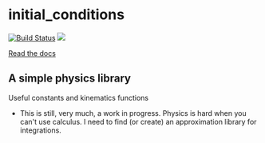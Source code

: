 # initial_conditions
[![Build Status](https://travis-ci.org/someguynamedmatt/initial_conditions.svg?branch=master)](https://travis-ci.org/someguynamedmatt/initial_conditions)
[![](http://meritbadge.herokuapp.com/initial_conditions)](https://crates.io/crates/initial_conditions)

[Read the docs](https://someguynamedmatt.github.io/initial_conditions/initial_conditions/index.html)


## A simple physics library

Useful constants and kinematics functions

- This is still, very much, a work in progress. Physics is hard when you can't use calculus. I need to find (or create) an approximation library for integrations.

